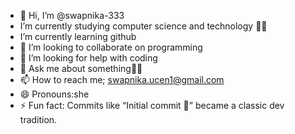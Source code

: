 - 👋 Hi, I’m @swapnika-333
- I’m currently studying computer science and technology 👨‍💻
- I’m currently learning github
- 👯 I’m looking to collaborate on programming
- 🤔 I’m looking for help with coding
- 💬 Ask me about something🤗🤗
- 📫 How to reach me; swapnika.ucen1@gmail.com
- 😄 Pronouns:she
- ⚡ Fun fact: Commits like “Initial commit 🎉” became a classic dev tradition.

<!---
swapnika-333/swapnika-333 is a ✨ special ✨ repository because its `README.md` (this file) appears on your GitHub profile.
You can click the Preview link to take a look at your changes.
--->
